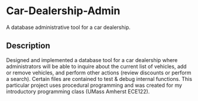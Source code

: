 # Car-Dealership-Admin
A database administrative tool for a car dealership.

## Description
Designed and implemented a database tool for a car dealership where administrators will be able to inquire about the current list of vehicles, add or remove
vehicles, and perform other actions (review discounts or perform a search). Certain files are contained to test & debug internal functions. This particular project uses procedural programming and was created for my introductory programming class (UMass Amherst ECE122).
